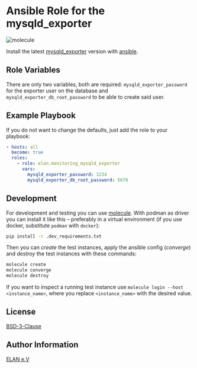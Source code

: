 # Ansible Role for the mysqld_exporter

![molecule](https://github.com/elan-ev/monitoring_mysqld_exporter/actions/workflows/molecule.yml/badge.svg)

Install the latest [mysqld_exporter](https://github.com/prometheus/mysqld_exporter) version with [ansible](https://docs.ansible.com/).

## Role Variables

There are only two variables, both are required: `mysqld_exporter_password` for the
exporter user on the database and `mysqld_exporter_db_root_password` to be able to create said user.

## Example Playbook

If you do not want to change the defaults, just add the role to your playbook:

```yaml
- hosts: all
  become: true
  roles:
    - role: elan.monitoring_mysqld_exporter
      vars:
        mysqld_exporter_password: 1234
        mysqld_exporter_db_root_password: 5678
```

## Development

For development and testing you can use [molecule](https://molecule.readthedocs.io/en/latest/).
With podman as driver you can install it like this – preferably in a virtual environment (if you use docker, substitute `podman` with `docker`):

```bash
pip install -r .dev_requirements.txt
```

Then you can *create* the test instances, apply the ansible config (*converge*) and *destroy* the test instances with these commands:

```bash
molecule create
molecule converge
molecule destroy
```

If you want to inspect a running test instance use `molecule login --host <instance_name>`, where you replace `<instance_name>` with the desired value.

## License

[BSD-3-Clause](LICENSE)

## Author Information

[ELAN e.V](https://elan-ev.de/)
